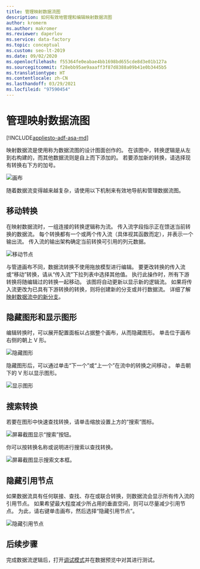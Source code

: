 ```yaml
---
title: 管理映射数据流图
description: 如何有效地管理和编辑映射数据流图
author: kromerm
ms.author: makromer
ms.reviewer: daperlov
ms.service: data-factory
ms.topic: conceptual
ms.custom: seo-lt-2019
ms.date: 09/02/2020
ms.openlocfilehash: f55364fe0eabae4bb1698bd655cde8d3e01b127a
ms.sourcegitcommit: f28ebb95ae9aaaff3f87d8388a09b41e0b3445b5
ms.translationtype: HT
ms.contentlocale: zh-CN
ms.lasthandoff: 03/29/2021
ms.locfileid: "97590454"
---
```

# <a name="managing-the-mapping-data-flow-graph"></a>管理映射数据流图

[!INCLUDE[appliesto-adf-asa-md](includes/appliesto-adf-asa-md.md)]

映射数据流是使用称为数据流图的设计图面创作的。 在该图中，转换逻辑是从左到右构建的，而其他数据流则是自上而下添加的。 若要添加新的转换，请选择现有转换右下方的加号。

![画布](media/data-flow/canvas-2.png)

随着数据流变得越来越复杂，请使用以下机制来有效地导航和管理数据流图。 

## <a name="moving-transformations"></a>移动转换

在映射数据流时，一组连接的转换逻辑称为流。 传入流字段指示正在馈送当前转换的数据流。 每个转换都有一个或两个传入流（具体视其函数而定），并表示一个输出流。 传入流的输出架构确定当前转换可引用的列元数据。

![移动节点](media/data-flow/move-nodes.png "移动节点")

与管道画布不同，数据流转换不使用拖放模型进行编辑。 要更改转换的传入流或“移动”转换，请从“传入流”下拉列表中选择其他值。 执行此操作时，所有下游转换将随编辑过的转换一起移动。 该图将自动更新以显示新的逻辑流。 如果将传入流更改为已具有下游转换的转换，则将创建新的分支或并行数据流。 详细了解[映射数据流中的新分支](data-flow-new-branch.md)。

## <a name="hide-graph-and-show-graph"></a>隐藏图形和显示图形

编辑转换时，可以展开配置面板以占据整个画布，从而隐藏图形。 单击位于画布右侧的朝上 V 形。

![隐藏图形](media/data-flow/hide-graph.png "隐藏图形")

隐藏图形后，可以通过单击“下一个”或“上一个”在流中的转换之间移动 。 单击朝下的 V 形以显示图形。

![显示图形](media/data-flow/show-graph.png "显示图形")

## <a name="searching-for-transformations"></a>搜索转换

若要在图形中快速查找转换，请单击缩放设置上方的“搜索”图标。

![屏幕截图显示“搜索”按钮。](media/data-flow/search-1.png "搜索图形")

你可以按转换名称或说明进行搜索以查找转换。

![屏幕截图显示搜索文本框。](media/data-flow/search-2.png "搜索图形")

## <a name="hide-reference-nodes"></a>隐藏引用节点

如果数据流具有任何联接、查找、存在或联合转换，则数据流会显示所有传入流的引用节点。 如果希望最大程度减少所占用的垂直空间，则可以尽量减少引用节点。 为此，请右键单击画布，然后选择“隐藏引用节点”。

![隐藏引用节点](media/data-flow/hide-reference-nodes.png "隐藏引用节点")

## <a name="next-steps"></a>后续步骤

完成数据流逻辑后，打开[调试模式](concepts-data-flow-debug-mode.md)并在数据预览中对其进行测试。
